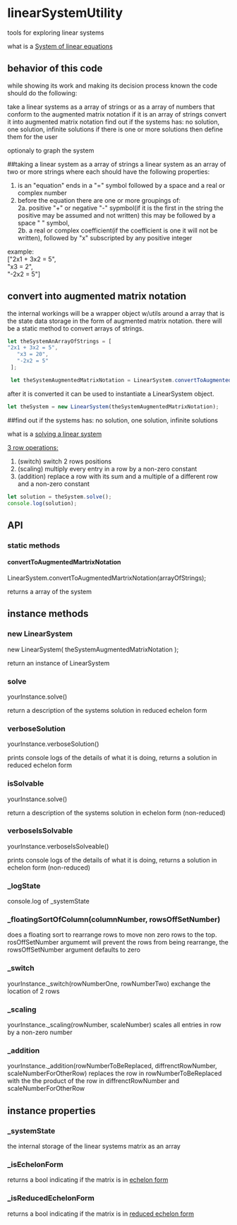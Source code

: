 # linearSystemUtility
tools for exploring linear systems

what is a [System of linear equations](https://en.wikipedia.org/wiki/System_of_linear_equations "System_of_linear_equations")

## behavior of this code

while showing its work and making its decision process known the code should do the following:

take a linear systems as a array of strings or as a array of numbers that conform to the augmented matrix notation
if it is an array of strings convert it into augmented matrix notation
find out if the systems has: no solution, one solution, infinite solutions
if there is one or more solutions then define them for the user

optionaly to graph the system

##taking a linear system as a array of strings
a linear system as an array of two or more strings where each should have the following properties:  
1. is an "equation" ends in a "=" symbol followed by a space and a real or complex number  
2. before the equation there are one or more groupings of:  
2a.  positive "+" or negative "-" sypmbol(if it is the first in the string the positive may be assumed and not written) this may be followed by a space " " symbol,  
2b. a real or complex coefficient(if the coefficient is one it will not be written), followed by "x" subscripted by any positive integer  

example:  
["2x1 + 3x2 = 5",   
 "x3 = 2",  
 "-2x2 = 5"]

## convert into augmented matrix notation

the internal workings will be a wrapper object w/utils around a array that is the state data storage in the form of augmented matrix notation. there will be a static method to convert arrays of strings.

```javascript
let theSystemAnArrayOfStrings = [
"2x1 + 3x2 = 5",   
   "x3 = 20",  
   "-2x2 = 5"
 ];

 let theSystemAugmentedMatrixNotation = LinearSystem.convertToAugmentedMartrixNotation(theSystemAnArrayOfStrings);
```

after it is converted it can be used to instantiate a LinearSystem object.

```javascript
let theSystem = new LinearSystem(theSystemAugmentedMatrixNotation);
```

##find out if the systems has: no solution, one solution, infinite solutions

what is a [solving a linear system](https://en.wikipedia.org/wiki/Augmented_matrix#Solution_of_a_linear_system "solving_a_System_of_linear_equations")

[3 row operations:](https://en.wikipedia.org/wiki/Elementary_matrix#Operations "matrix_Operations")

1. (switch) switch 2 rows positions
2. (scaling) multiply every entry in a row by a non-zero constant
3. (addition) replace a row with its sum and a multiple of a different row and a non-zero constant


```javascript
let solution = theSystem.solve();
console.log(solution);
```

## API

### static methods

#### convertToAugmentedMartrixNotation
LinearSystem.convertToAugmentedMartrixNotation(arrayOfStrings);

returns a array of the system

## instance methods

### new LinearSystem
new LinearSystem( theSystemAugmentedMatrixNotation );

return an instance of LinearSystem

### solve
yourInstance.solve()

return a description of the systems solution in reduced echelon form

### verboseSolution
yourInstance.verboseSolution()

prints console logs of the details of what it is doing, returns a solution in reduced echelon form

### isSolvable
yourInstance.solve()

return a description of the systems solution in echelon form (non-reduced)

### verboseIsSolvable
yourInstance.verboseIsSolveable()

prints console logs of the details of what it is doing, returns a solution in echelon form (non-reduced)

### _logState

console.log of _systemState

### _floatingSortOfColumn(columnNumber, rowsOffSetNumber)
does a floating sort to rearrange rows to move non zero rows to the top.
rosOffSetNumber argumemt will prevent the rows from being rearrange,
the rowsOffSetNumber argument defaults to zero

### _switch
yourInstance._switch(rowNumberOne, rowNumberTwo)
exchange the location of 2 rows

### _scaling
yourInstance._scaling(rowNumber, scaleNumber)
scales all entries in row by a non-zero number

### _addition
yourInstance._addition(rowNumberToBeReplaced, diffrenctRowNumber, scaleNumberForOtherRow)
replaces the row in rowNumberToBeReplaced with the the product of the row in diffrenctRowNumber and scaleNumberForOtherRow

## instance properties


### _systemState
the internal storage of the linear systems matrix as an array

### _isEchelonForm
returns a bool indicating if the matrix is in [echelon form](https://en.wikipedia.org/wiki/Row_echelon_form "etchlon_Form")

### _isReducedEchelonForm
returns a bool indicating if the matrix is in [reduced echelon form](https://en.wikipedia.org/wiki/Row_echelon_form#Reduced_row_echelon_form "reduced_Etchelon_form")
